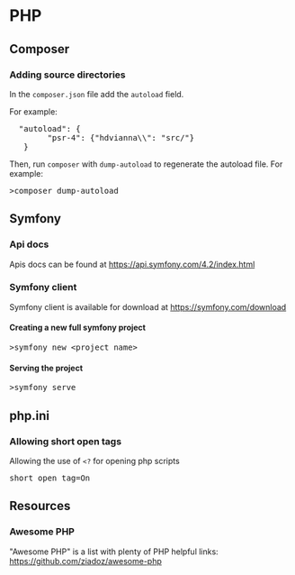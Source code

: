 # PHP

## Composer

### Adding source directories

In the `composer.json` file add the `autoload` field.

For example:

<pre>
  "autoload": {
        "psr-4": {"hdvianna\\": "src/"}
   }
</pre>

Then, run `composer` with `dump-autoload` to regenerate the autoload file.
For example:
<pre>
>composer dump-autoload
</pre>

## Symfony

### Api docs

Apis docs can be found at https://api.symfony.com/4.2/index.html

### Symfony client

Symfony client is available for download at https://symfony.com/download

#### Creating a new full symfony project 
<pre>
>symfony new &lt;project_name&gt;
</pre>

#### Serving the project
<pre>
>symfony serve
</pre>

## php.ini

### Allowing short open tags

Allowing the use of `<?` for opening php scripts

<pre>
short_open_tag=On
</pre>

## Resources

### Awesome PHP

"Awesome PHP" is a list with plenty of PHP helpful links: https://github.com/ziadoz/awesome-php
